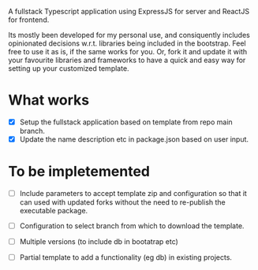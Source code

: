A fullstack Typescript application using ExpressJS for server and ReactJS for frontend. 

Its mostly been developed for my personal use, and consiquently includes opinionated decisions w.r.t. libraries being included in the bootstrap. Feel free to use it as is, if the same works for you. Or, fork it and update it with your favourite libraries and frameworks to have a quick and easy way for setting up your customized template.


# What works
- [x] Setup the fullstack application based on template from repo main branch.
- [x] Update the name description etc in package.json based on user input.

# To be impletemented
- [ ] Include parameters to accept template zip and configuration so that it can used with updated forks without the need to re-publish the executable package.
- [ ] Configuration to select branch from which to download the template.
- [ ] Multiple versions (to include db in bootatrap etc)
- [ ] Partial template to add a functionality (eg db) in existing projects.

